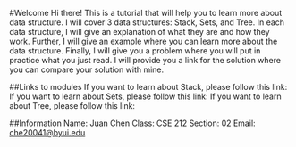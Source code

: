 #Welcome
Hi there! This is a tutorial that will help you to learn more about data structure. I will cover
3 data structures: Stack, Sets, and Tree. In each data structure, I will give an explanation of what they are and how they work. Further, I will give an example
where you can learn more about the data structure. Finally, I will give you a problem where you will put in practice what you just read. I will provide you a 
link for the solution where you can compare your solution with mine. 

##Links to modules
If you want to learn about Stack, please follow this link:
If you want to learn about Sets, please follow this link:
If you want to learn about Tree, please follow this link:

##Information 
Name: Juan Chen
Class: CSE 212
Section: 02
Email: che20041@byui.edu


